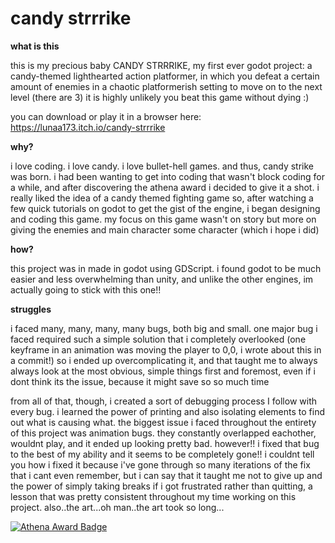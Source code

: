 # candy strrrike

**what is this**

this is my precious baby CANDY STRRRIKE, my first ever godot project: a candy-themed lighthearted action platformer, in which you defeat a certain amount of enemies in a chaotic platformerish setting to move on to the next level (there are 3)
it is highly unlikely you beat this game without dying :)

you can download or play it in a browser here: 
https://lunaa173.itch.io/candy-strrrike

**why?**

i love coding. i love candy. i love bullet-hell games. and thus, candy strike was born.
i had been wanting to get into coding that wasn't block coding for a while, and after discovering the athena award i decided to give it a shot. i really liked the idea of a candy themed fighting game so, after watching a few quick tutorials on godot to get the gist of the engine, i began designing and coding this game. my focus on this game wasn't on story but more on giving the enemies and main character some character (which i hope i did)

**how?**

this project was in made in godot using GDScript. i found godot to be much easier and less overwhelming than unity, and unlike the other engines, im actually going to stick with this one!!

**struggles**

i faced many, many, many, many bugs, both big and small. one major bug i faced required such a simple solution that i completely overlooked (one keyframe in an animation was moving the player to 0,0, i wrote about this in a commit!) so i ended up overcomplicating it, and that taught me to always always look at the most obvious, simple things first and foremost, even if i dont think its the issue, because it might save so so much time 

from all of that, though, i created a sort of debugging process I follow with every bug. i learned the power of printing and also isolating elements to find out what is causing what. the biggest issue i faced throughout the entirety of this project was animation bugs. they constantly overlapped eachother, wouldnt play, and it ended up looking pretty bad. however!! i fixed that bug to the best of my ability and it seems to be completely gone!! i couldnt tell you how i fixed it because i've gone through so many iterations of the fix that i cant even remember, but i can say that it taught me not to give up and the power of simply taking breaks if i got frustrated rather than quitting, a lesson that was pretty consistent throughout my time working on this project. also..the art...oh man..the art took so long...

[![Athena Award Badge](https://img.shields.io/endpoint?url=https%3A%2F%2Faward.athena.hackclub.com%2Fapi%2Fbadge)](https://award.athena.hackclub.com?utm_source=readme)

